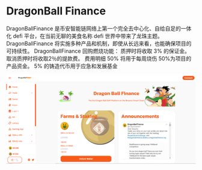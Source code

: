 # DragonBall Finance

DragonBallFinance 是币安智能链网络上第一个完全去中心化、自给自足的一体化 defi 平台，在当前无聊的美食名称 defi 世界中带来了龙珠主题。
DragonBallFinance 将实施多种产品和机制，即使从长远来看，也能确保项目的可持续性。
DragonBallFinance 回购燃烧功能：
质押时将收取 3% 的保证金。
取消质押时将收取2％的提款费。
费用明细
50% 将用于每周烧伤
50%为项目的产品资金。
5% 的铸造代币用于应急和发展基金

![60823d250564812379a9bad1_hGiv_CTa5kRyehrHYdtxjYkuYuYzYv-JWfuvVUuMVnRpiHB65aTTYSs8NvrMBs095JO2ClfPoTKFCouN-JO9Jd4ufFIwUGwvMQYx7utfqiV-ebFU1RpHMLOrLp17w-Gn0Mv6VTCO](60823d250564812379a9bad1_hGiv_CTa5kRyehrHYdtxjYkuYuYzYv-JWfuvVUuMVnRpiHB65aTTYSs8NvrMBs095JO2ClfPoTKFCouN-JO9Jd4ufFIwUGwvMQYx7utfqiV-ebFU1RpHMLOrLp17w-Gn0Mv6VTCO.png)
